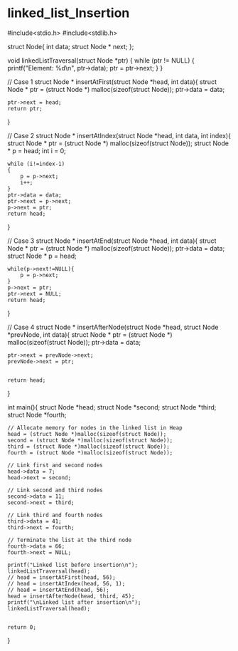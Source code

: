 # linked_list_Insertion
#include<stdio.h>
#include<stdlib.h>

struct Node{
    int data;
    struct Node * next;
};

void linkedListTraversal(struct Node *ptr)
{
    while (ptr != NULL)
    {
        printf("Element: %d\n", ptr->data);
        ptr = ptr->next;
    }
}

// Case 1
struct Node * insertAtFirst(struct Node *head, int data){
    struct Node * ptr = (struct Node *) malloc(sizeof(struct Node));
    ptr->data = data;

    ptr->next = head;
    return ptr; 
}

// Case 2
struct Node * insertAtIndex(struct Node *head, int data, int index){
    struct Node * ptr = (struct Node *) malloc(sizeof(struct Node));
    struct Node * p = head;
    int i = 0;

    while (i!=index-1)
    {
        p = p->next;
        i++;
    }
    ptr->data = data;
    ptr->next = p->next;
    p->next = ptr;
    return head;
}

// Case 3
struct Node * insertAtEnd(struct Node *head, int data){
    struct Node * ptr = (struct Node *) malloc(sizeof(struct Node));
    ptr->data = data;
    struct Node * p = head;

    while(p->next!=NULL){
        p = p->next;
    }
    p->next = ptr;
    ptr->next = NULL;
    return head;
}

// Case 4
struct Node * insertAfterNode(struct Node *head, struct Node *prevNode, int data){
    struct Node * ptr = (struct Node *) malloc(sizeof(struct Node));
    ptr->data = data;

    ptr->next = prevNode->next;
    prevNode->next = ptr;

    
    return head;
}


int main(){
    struct Node *head;
    struct Node *second;
    struct Node *third;
    struct Node *fourth;

    // Allocate memory for nodes in the linked list in Heap
    head = (struct Node *)malloc(sizeof(struct Node));
    second = (struct Node *)malloc(sizeof(struct Node));
    third = (struct Node *)malloc(sizeof(struct Node));
    fourth = (struct Node *)malloc(sizeof(struct Node));

    // Link first and second nodes
    head->data = 7;
    head->next = second;

    // Link second and third nodes
    second->data = 11;
    second->next = third;

    // Link third and fourth nodes
    third->data = 41;
    third->next = fourth;

    // Terminate the list at the third node
    fourth->data = 66;
    fourth->next = NULL;

    printf("Linked list before insertion\n");
    linkedListTraversal(head);
    // head = insertAtFirst(head, 56);
    // head = insertAtIndex(head, 56, 1);
    // head = insertAtEnd(head, 56);
    head = insertAfterNode(head, third, 45);
    printf("\nLinked list after insertion\n");
    linkedListTraversal(head);

    
    return 0;
}
